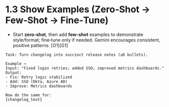 # 1.3 Show Examples (Zero‑Shot → Few‑Shot → Fine‑Tune)

- Start **zero‑shot**, then add **few‑shot** examples to demonstrate style/format; fine‑tune only if needed. Gemini encourages consistent, positive patterns. [O1][G1]

```plain text
Task: Turn changelog into succinct release notes (≤6 bullets).

Example →
Input: "Fixed login retries; added SSO; improved metrics dashboards."
Output:
- Fix: Retry logic stabilized
- Add: SSO (Okta, Azure AD)
- Improve: Metrics dashboards

Now do the same for:
{changelog_text}
```